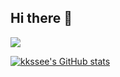 ## Hi there 👋

<img src="https://img.shields.io/badge/JavaScript-F7DF1E?style=flat-square&logo=javascript&logoColor=white"/>

[![kkssee's GitHub stats](https://github-readme-stats-kkssees-projects.vercel.app/api?username=kkssee&hide=issues&count_private=true&show_icons=true)](https://github.com/kkssee)

<!--
**kkssee/kkssee** is a ✨ _special_ ✨ repository because its `README.md` (this file) appears on your GitHub profile.

Here are some ideas to get you started:

- 🔭 I’m currently working on ...
- 🌱 I’m currently learning ...
- 👯 I’m looking to collaborate on ...
- 🤔 I’m looking for help with ...
- 💬 Ask me about ...
- 📫 How to reach me: ...
- 😄 Pronouns: ...
- ⚡ Fun fact: ...
-->
